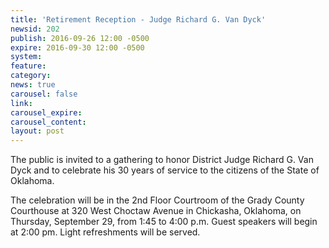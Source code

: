 ```yaml
---
title: 'Retirement Reception - Judge Richard G. Van Dyck'
newsid: 202
publish: 2016-09-26 12:00 -0500
expire: 2016-09-30 12:00 -0500
system: 
feature: 
category: 
news: true
carousel: false
link: 
carousel_expire: 
carousel_content: 
layout: post
---
```

<p>The public is invited to a gathering to honor District Judge Richard G. Van Dyck and to celebrate his 30 years of service to the citizens of the State of Oklahoma.</p>
<p>The celebration will be in the 2nd Floor Courtroom of the Grady County Courthouse at 320 West Choctaw Avenue in Chickasha, Oklahoma, on Thursday, September 29, from 1:45 to 4:00 p.m. Guest speakers will begin at 2:00 pm. Light refreshments will be served.</p>